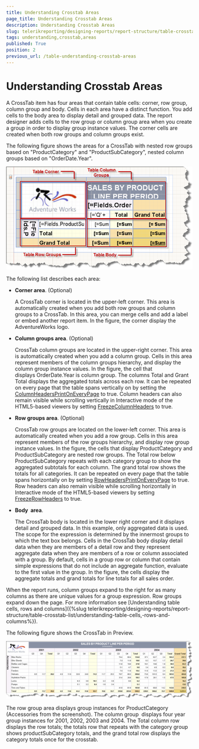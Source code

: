 ```yaml
---
title: Understanding Crosstab Areas
page_title: Understanding Crosstab Areas 
description: Understanding Crosstab Areas
slug: telerikreporting/designing-reports/report-structure/table-crosstab-list/understanding-crosstab-areas
tags: understanding,crosstab,areas
published: True
position: 2
previous_url: /table-understanding-crosstab-areas
---
```


# Understanding Crosstab Areas

A CrossTab item has four areas that contain table cells: corner, row group, column group and body. Cells in each area have a distinct function. You add cells to the body area to display detail and grouped data. The report designer adds cells to the row group or column group area when you create a group in order to display group instance values. The corner cells are created when both row groups and column groups exist.

The following figure shows the areas for a CrossTab with nested row groups based on "ProductCategory" and "ProductSubCategory", nested column groups based on "OrderDate.Year".

  ![](images/table4.png)

The following list describes each area:

* __Corner area__. (Optional) 
  
  A CrossTab corner is located in the upper-left corner. This area is automatically created when you add both row groups and column groups to a CrossTab. In this area, you can merge cells and add a label or embed another report item. In the figure, the corner display the AdventureWorks logo.

* __Column groups area__. (Optional) 
  
  CrossTab column groups are located in the upper-right corner. This area is automatically created when you add a column group. Cells in this area represent members of the column groups hierarchy, and display the column group instance values. In the figure, the cell that displays OrderDate.Year is column group. The columns Total and Grant Total displays the aggregated totals across each row. It can be repeated on every page that the table spans vertically on by setting the [ColumnHeadersPrintOnEveryPage](/reporting/api/Telerik.Reporting.Table#Telerik_Reporting_Table_ColumnHeadersPrintOnEveryPage) to true. Column headers can also remain visible while scrolling vertically in Interactive mode of the HTML5-based viewers by setting [FreezeColumnHeaders](/reporting/api/Telerik.Reporting.Table#Telerik_Reporting_Table_FreezeColumnHeaders) to true.

* __Row groups area__. (Optional) 
  
  CrossTab row groups are located on the lower-left corner. This area is automatically created when you add a row group. Cells in this area represent members of the row groups hierarchy, and display row group instance values. In the figure, the cells that display ProductCategory and ProductSubCategory are nested row groups. The Total row below ProductSubCategory repeats with each category group to show the aggregated subtotals for each column. The grand total row shows the totals for all categories. It can be repeated on every page that the table spans horizontally on by setting [RowHeadersPrintOnEveryPage](/reporting/api/Telerik.Reporting.Table#Telerik_Reporting_Table_RowHeadersPrintOnEveryPage) to true. Row headers can also remain visible while scrolling horizontally in Interactive mode of the HTML5-based viewers by setting  [FreezeRowHeaders](/reporting/api/Telerik.Reporting.Table#Telerik_Reporting_Table_FreezeRowHeaders) to true.

* __Body  area__. 
  
  The CrossTab body is located in the lower right corner and it displays detail and grouped data. In this example, only aggregated data is used. The scope for the expression is determined by the innermost groups to which the text box belongs. Cells in the CrossTab body display detail data when they are members of a detail row and they represent aggregate data when they are members of a row or column associated with a group. By default, cells in a group row or column that contain simple expressions that do not include an aggregate function, evaluate to the first value in the group. In the figure, the cells display the aggregate totals and grand totals for line totals for all sales order.

When the report runs, column groups expand to the right for as many columns as there are unique values for a group expression. Row groups expand down the page. For more information see [Understanding table cells, rows and columns]({%slug telerikreporting/designing-reports/report-structure/table-crosstab-list/understanding-table-cells,-rows-and-columns%}). 

The following figure shows the CrossTab in Preview.  

  ![](images/table5.png)

The row group area displays group instances for ProductCategory (Accessories from the screenshot). The column group  displays four year group instances for 2001, 2002, 2003 and 2004. The Total column row displays the row totals; the totals row that repeats with the category group shows productSubCategory totals, and the grand total row displays the category totals once for the crosstab.
